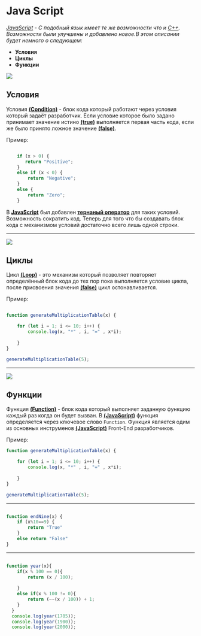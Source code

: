 # Java Script

*[JavaScript]() - C подобный язык имеет те же возможности что и [C++](). Возможности были улучшены и добавлено новое.В этом описании будет немного о следующем:*

- **Условия**
- **Циклы**
- **Функции**

![](https://miro.medium.com/v2/resize:fit:1400/0*7D_7gvw57R0mMiNA.png)

## Условия

Условия **[(Condition)]()** - блок кода который работают через условия который задаёт разработчик. Если условие которое было задано принимает значение истино **[(true)]()** выполняется первая часть кода, если же было принято ложное значение **[(false)]()**.

Пример:

```javascript

    if (x > 0) {
       return "Positive";
    }
    else if (x < 0) {
        return "Negative";
    }
    else {
        return "Zero";
    }

```

В **[JavaScript]()** был добавлен **[тернаный оператор]()** для таких условий. Возможность сократить код. Теперь для того что бы создавать блок кода с механизмом условий достаточно всего лишь одной строки. 

---

![](https://miro.medium.com/v2/resize:fit:1400/1*TQqjZzzqDcdBCn5-UWUNCA.png)

## Циклы

Цикл **[(Loop)]()** - это механизм который позволяет повторяет определённый блок кода до тех пор пока выполняется условие цикла, после присвоения значения **[(false)]()** цикл остонавливается.

Пример:

```JavaScript

function generateMultiplicationTable(x) {

    for (let i = 1; i <= 10; i++) {
        console.log(x, "*" , i, "=" , x*i);
        
    }
}

generateMultiplicationTable(5);

```

---

![](https://miro.medium.com/v2/resize:fit:1400/1*JxmefVHO1fWZyfFsGxH2rg.png)

## Функции

Функция **[(Function)]()** - блок кода который выполняет заданную функцию каждый раз когда он будет вызван. В **[(JavaScript)]()** функция определяется через ключевое слово ``` Function ```. Функция является одим из основных инструменов **[(JavaScript)]()** Front-End разработчиков.

Пример: 

```JavaScript
function generateMultiplicationTable(x) {

    for (let i = 1; i <= 10; i++) {
        console.log(x, "*" , i, "=" , x*i);
        
    }
}

generateMultiplicationTable(5);

```

---

```JavaScript

function endNine(x) {
    if (x%10==9) {
        return "True"
    }
    else return "False"
}

```

---

```JavaScript

function year(x){
    if(x % 100 == 0){
        return (x / 100);
        
    }
    else if(x % 100 != 0){
        return (~~(x / 100)) + 1;
    }
  }
  console.log(year(1705));
  console.log(year(1900));
  console.log(year(2000));

```

